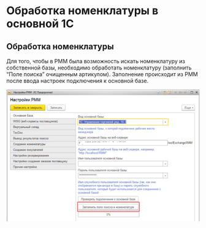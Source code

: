 # Обработка номенклатуры в основной 1С

## Обработка номенклатуры

Для того, чтобы в РММ была возможность искать номенклатуру из собственной базы, необходимо обработать номенклатуру \(заполнить “Поле поиска” очищенным артикулом\). Заполнение происходит из РММ после ввода настроек подключения к основной базе.

![](../.gitbook/assets/image%20%2819%29.png)

